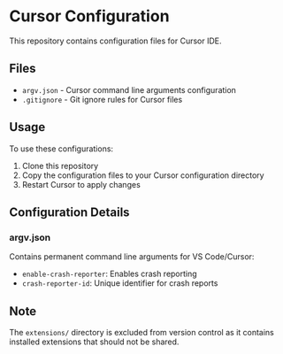 # Cursor Configuration

This repository contains configuration files for Cursor IDE.

## Files

- `argv.json` - Cursor command line arguments configuration
- `.gitignore` - Git ignore rules for Cursor files

## Usage

To use these configurations:

1. Clone this repository
2. Copy the configuration files to your Cursor configuration directory
3. Restart Cursor to apply changes

## Configuration Details

### argv.json
Contains permanent command line arguments for VS Code/Cursor:
- `enable-crash-reporter`: Enables crash reporting
- `crash-reporter-id`: Unique identifier for crash reports

## Note
The `extensions/` directory is excluded from version control as it contains installed extensions that should not be shared. 